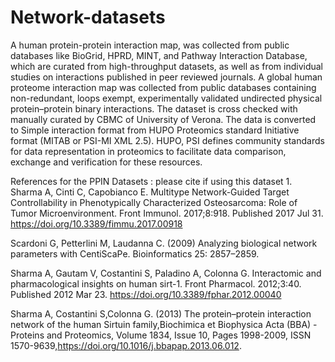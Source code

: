 # Network-datasets

A human protein-protein interaction map, was collected from public databases like BioGrid, HPRD, MINT, and Pathway Interaction Database, which are curated from high-throughput datasets, as well as from individual studies on interactions published in peer reviewed journals. A global human proteome interaction map was collected from public databases containing non-redundant, loops exempt, experimentally validated undirected physical protein–protein binary interactions. The dataset is cross checked with manually curated by CBMC of University of Verona. The data is converted to Simple interaction format from HUPO Proteomics standard Initiative format (MITAB or PSI-MI XML 2.5). HUPO, PSI defines community standards for data representation in proteomics to facilitate data comparison, exchange and verification for these resources.

References for the PPIN Datasets : please cite if using this dataset 1. Sharma A, Cinti C, Capobianco E. Multitype Network-Guided Target Controllability in Phenotypically Characterized Osteosarcoma: Role of Tumor Microenvironment. Front Immunol. 2017;8:918. Published 2017 Jul 31. https://doi.org/10.3389/fimmu.2017.00918

Scardoni G, Petterlini M, Laudanna C. (2009) Analyzing biological network parameters with CentiScaPe. Bioinformatics 25: 2857–2859.

Sharma A, Gautam V, Costantini S, Paladino A, Colonna G. Interactomic and pharmacological insights on human sirt-1. Front Pharmacol. 2012;3:40. Published 2012 Mar 23. https://doi.org/10.3389/fphar.2012.00040

Sharma A, Costantini S,Colonna G. (2013) The protein–protein interaction network of the human Sirtuin family,Biochimica et Biophysica Acta (BBA) - Proteins and Proteomics, Volume 1834, Issue 10, Pages 1998-2009, ISSN 1570-9639,https://doi.org/10.1016/j.bbapap.2013.06.012.
